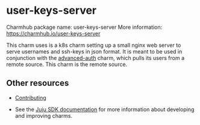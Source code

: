 
# user-keys-server

Charmhub package name: user-keys-server
More information: https://charmhub.io/user-keys-server

This charm uses is a k8s charm setting up a small nginx web server to serve usernames and ssh-keys in json format.
It is meant to be used in conjunction with the [advanced-auth](https://charmhub.io/advanced-auth) charm, which pulls its users from a remote source. This charm is the remote source.

## Other resources

<!-- If your charm is documented somewhere else other than Charmhub, provide a link separately. -->

- [Contributing](CONTRIBUTING.md) <!-- or link to other contribution documentation -->

- See the [Juju SDK documentation](https://juju.is/docs/sdk) for more information about developing and improving charms.
